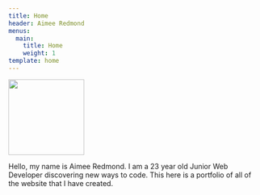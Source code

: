 ```yaml
---
title: Home
header: Aimee Redmond
menus:
  main:
    title: Home
    weight: 1
template: home
---
```

<img src="/images/aportraitsubmission.jpg" width="150" height="150"/>

Hello, my name is Aimee Redmond. I am a 23 year old Junior Web Developer discovering new ways to code. This here is a portfolio of all of the website that I have created.
